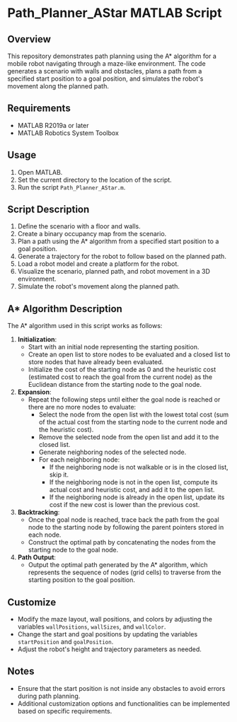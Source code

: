 # Path_Planner_AStar MATLAB Script

## Overview
This repository demonstrates path planning using the A* algorithm for a mobile robot navigating through a maze-like environment. The code generates a scenario with walls and obstacles, plans a path from a specified start position to a goal position, and simulates the robot's movement along the planned path.

## Requirements
- MATLAB R2019a or later
- MATLAB Robotics System Toolbox

## Usage
1. Open MATLAB.
2. Set the current directory to the location of the script.
3. Run the script `Path_Planner_AStar.m`.

## Script Description
1. Define the scenario with a floor and walls.
2. Create a binary occupancy map from the scenario.
3. Plan a path using the A* algorithm from a specified start position to a goal position.
4. Generate a trajectory for the robot to follow based on the planned path.
5. Load a robot model and create a platform for the robot.
6. Visualize the scenario, planned path, and robot movement in a 3D environment.
7. Simulate the robot's movement along the planned path.

## A* Algorithm Description
The A* algorithm used in this script works as follows:
1. **Initialization**:
   - Start with an initial node representing the starting position.
   - Create an open list to store nodes to be evaluated and a closed list to store nodes that have already been evaluated.
   - Initialize the cost of the starting node as 0 and the heuristic cost (estimated cost to reach the goal from the current node) as the Euclidean distance from the starting node to the goal node.
2. **Expansion**:
   - Repeat the following steps until either the goal node is reached or there are no more nodes to evaluate:
     - Select the node from the open list with the lowest total cost (sum of the actual cost from the starting node to the current node and the heuristic cost).
     - Remove the selected node from the open list and add it to the closed list.
     - Generate neighboring nodes of the selected node.
     - For each neighboring node:
       - If the neighboring node is not walkable or is in the closed list, skip it.
       - If the neighboring node is not in the open list, compute its actual cost and heuristic cost, and add it to the open list.
       - If the neighboring node is already in the open list, update its cost if the new cost is lower than the previous cost.
3. **Backtracking**:
   - Once the goal node is reached, trace back the path from the goal node to the starting node by following the parent pointers stored in each node.
   - Construct the optimal path by concatenating the nodes from the starting node to the goal node.
4. **Path Output**:
   - Output the optimal path generated by the A* algorithm, which represents the sequence of nodes (grid cells) to traverse from the starting position to the goal position.

## Customize
- Modify the maze layout, wall positions, and colors by adjusting the variables `wallPositions`, `wallSizes`, and `wallColor`.
- Change the start and goal positions by updating the variables `startPosition` and `goalPosition`.
- Adjust the robot's height and trajectory parameters as needed.

## Notes
- Ensure that the start position is not inside any obstacles to avoid errors during path planning.
- Additional customization options and functionalities can be implemented based on specific requirements.
